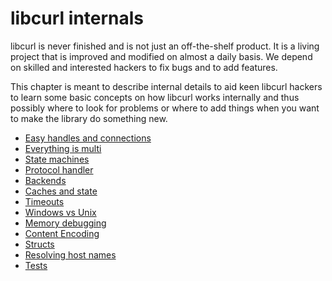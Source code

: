 # libcurl internals

libcurl is never finished and is not just an off-the-shelf product. It is a
living project that is improved and modified on almost a daily basis. We
depend on skilled and interested hackers to fix bugs and to add features.

This chapter is meant to describe internal details to aid keen libcurl hackers
to learn some basic concepts on how libcurl works internally and thus possibly
where to look for problems or where to add things when you want to make the
library do something new.

 * [Easy handles and connections](easy.md)
 * [Everything is multi](multi.md)
 * [State machines](statemachines.md)
 * [Protocol handler](handler.md)
 * [Backends](backends.md)
 * [Caches and state](caches.md)
 * [Timeouts](timeouts.md)
 * [Windows vs Unix](windows-vs-unix.md)
 * [Memory debugging](memory-debugging.md)
 * [Content Encoding](content-encoding.md)
 * [Structs](structs.md)
 * [Resolving host names](resolving.md)
 * [Tests](tests/README.md)
